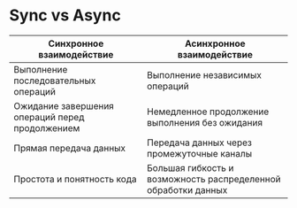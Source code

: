 # Sync vs Async

| Синхронное взаимодействие                       | Асинхронное взаимодействие                                     |
| ----------------------------------------------- | -------------------------------------------------------------- |
| Выполнение последовательных операций            | Выполнение независимых операций                                |
| Ожидание завершения операций перед продолжением | Немедленное продолжение выполнения без ожидания                |
| Прямая передача данных                          | Передача данных через промежуточные каналы                     |
| Простота и понятность кода                      | Большая гибкость и возможность распределенной обработки данных |
